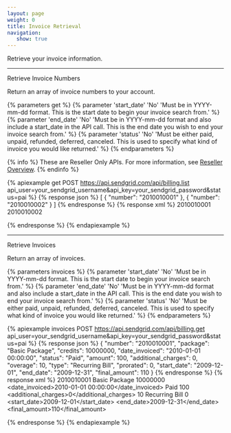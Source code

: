 ```yaml
---
layout: page
weight: 0
title: Invoice Retrieval
navigation:
   show: true
---
```


Retrieve your invoice information.

* * * * *

<page-anchor el="h2">
Retrieve Invoice Numbers
</page-anchor>

Return an array of invoice numbers to your account.


{% parameters get %}
 {% parameter 'start_date' 'No' 'Must be in YYYY-mm-dd format. This is the start date to begin your invoice search from.' %}
 {% parameter 'end_date' 'No' 'Must be in YYYY-mm-dd format and also include a start_date in the API call. This is the end date you wish to end your invoice search from.' %}
 {% parameter 'status' 'No' 'Must be either paid, unpaid, refunded, deferred, canceled. This is used to specify what kind of invoice you would like returned.' %}
{% endparameters %}

{% info %}
These are Reseller Only APIs. For more information, see [Reseller Overview](https://sendgrid.com/docs/API_Reference/Web_API/Reseller_API/index.html).
{% endinfo %}

{% apiexample get POST https://api.sendgrid.com/api/billing.list api_user=your_sendgrid_username&api_key=your_sendgrid_password&status=pai %}
  {% response json %}
[
  {
    "number": "2010010001"
  },
  {
    "number": "2010010002"
  }
]
  {% endresponse %}
  {% response xml %}
<invoices>
   <invoice>
      <number>2010010001</number>
   </invoice>
   <invoice>
      <number>2010010002</number>
   </invoice>
</invoices>

  {% endresponse %}
{% endapiexample %}

* * * * *

<page-anchor el="h2">
Retrieve Invoices
</page-anchor>

Return an array of invoices.


{% parameters invoices %}
 {% parameter 'start_date' 'No' 'Must be in YYYY-mm-dd format. This is the start date to begin your invoice search from.' %}
 {% parameter 'end_date' 'No' 'Must be in YYYY-mm-dd format and also include a start_date in the API call. This is the end date you wish to end your invoice search from.' %}
 {% parameter 'status' 'No' 'Must be either paid, unpaid, refunded, deferred, canceled. This is used to specify what kind of invoice you would like returned.' %}
{% endparameters %}


{% apiexample invoices POST https://api.sendgrid.com/api/billing.get api_user=your_sendgrid_username&api_key=your_sendgrid_password&status=pai %}
  {% response json %}
{
  "number": "2010010001",
  "package": "Basic Package",
  "credits": 10000000,
  "date_invoiced": "2010-01-01 00:00:00",
  "status": "Paid",
  "amount": 100,
  "additional_charges": 0,
  "overage": 10,
  "type": "Recurring Bill",
  "prorated": 0,
  "start_date": "2009-12-01",
  "end_date": "2009-12-31",
  "final_amount": 110
}
  {% endresponse %}
  {% response xml %}
<invoices>
   <invoice>
      <number>2010010001</number>
      <package>Basic Package</package>
      <credits>10000000</credits>
      <date_invoiced>2010-01-01 00:00:00</date_invoiced>
      <status>Paid</status>
      <amount>100</amount>
      <additional_charges>0</additional_charges>
      <overage>10</overage>
      <type>Recurring Bill</type>
      <prorated>0</prorated>
      <start_date>2009-12-01</start_date>
      <end_date>2009-12-31</end_date>
      <final_amount>110</final_amount>
   </invoice>
</invoices>

  {% endresponse %}
{% endapiexample %}
